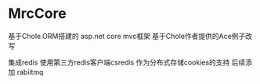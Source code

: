 # MrcCore
基于Chole.ORM搭建的 asp.net core mvc框架 
基于Chole作者提供的Ace例子改写

集成redis    使用第三方redis客户端csredis 作为分布式存储cookies的支持
后续添加  rabiitmq
  